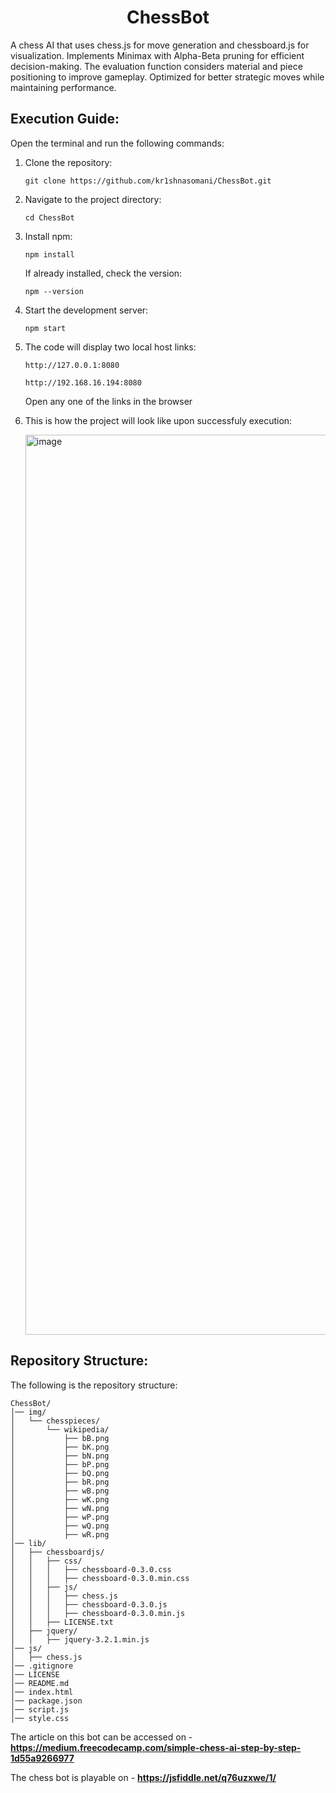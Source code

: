 <h1 align="center">ChessBot</h1>
A chess AI that uses chess.js for move generation and chessboard.js for visualization. Implements Minimax with Alpha-Beta pruning for efficient decision-making. The evaluation function considers material and piece positioning to improve gameplay. Optimized for better strategic moves while maintaining performance.

## Execution Guide:
Open the terminal and run the following commands:
1. Clone the repository:
   ```
   git clone https://github.com/kr1shnasomani/ChessBot.git
   ```

2. Navigate to the project directory:
   ```
   cd ChessBot
   ```

3. Install npm:
   ```
   npm install
   ```
   If already installed, check the version:
   ```
   npm --version
   ```

4. Start the development server:
   ```
   npm start
   ```

5. The code will display two local host links:
   ```
   http://127.0.0.1:8080
   ```
   ```
   http://192.168.16.194:8080
   ```
   Open any one of the links in the browser

6. This is how the project will look like upon successfuly execution:
   
   <img width="1440" alt="image" src="https://github.com/user-attachments/assets/c97cd655-2d9c-44d8-b265-b8fc57d0d754" />

## Repository Structure:
The following is the repository structure:
```
ChessBot/
│── img/
│   └── chesspieces/
│       └── wikipedia/
│           ├── bB.png
│           ├── bK.png
│           ├── bN.png
│           ├── bP.png
│           ├── bQ.png
│           ├── bR.png
│           ├── wB.png
│           ├── wK.png
│           ├── wN.png
│           ├── wP.png
│           ├── wQ.png
│           ├── wR.png
│── lib/
│   ├── chessboardjs/
│   │   ├── css/
│   │   │   ├── chessboard-0.3.0.css
│   │   │   ├── chessboard-0.3.0.min.css
│   │   ├── js/
│   │   │   ├── chess.js
│   │   │   ├── chessboard-0.3.0.js
│   │   │   ├── chessboard-0.3.0.min.js
│   │   ├── LICENSE.txt
│   ├── jquery/
│   │   ├── jquery-3.2.1.min.js
│── js/
│   ├── chess.js
│── .gitignore
│── LICENSE
│── README.md
│── index.html
│── package.json
│── script.js
│── style.css      
```


The article on this bot can be accessed on - **https://medium.freecodecamp.com/simple-chess-ai-step-by-step-1d55a9266977**

The chess bot is playable on - **https://jsfiddle.net/q76uzxwe/1/**
